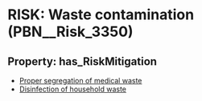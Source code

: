 # RISK: __Waste contamination__ (PBN__Risk_3350)

## Property: has_RiskMitigation

* [Proper segregation of medical waste](PBN__Mitigation_2135)
* [Disinfection of household waste](PBN__Mitigation_2136)

